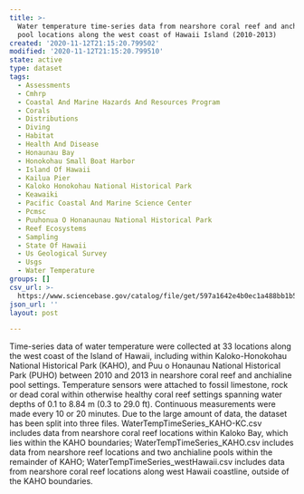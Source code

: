 ```yaml
---
title: >-
  Water temperature time-series data from nearshore coral reef and anchialine
  pool locations along the west coast of Hawaii Island (2010-2013)
created: '2020-11-12T21:15:20.799502'
modified: '2020-11-12T21:15:20.799510'
state: active
type: dataset
tags:
  - Assessments
  - Cmhrp
  - Coastal And Marine Hazards And Resources Program
  - Corals
  - Distributions
  - Diving
  - Habitat
  - Health And Disease
  - Honaunau Bay
  - Honokohau Small Boat Harbor
  - Island Of Hawaii
  - Kailua Pier
  - Kaloko Honokohau National Historical Park
  - Keawaiki
  - Pacific Coastal And Marine Science Center
  - Pcmsc
  - Puuhonua O Honanaunau National Historical Park
  - Reef Ecosystems
  - Sampling
  - State Of Hawaii
  - Us Geological Survey
  - Usgs
  - Water Temperature
groups: []
csv_url: >-
  https://www.sciencebase.gov/catalog/file/get/597a1642e4b0ec1a488bb1b5?name=WaterTempTimeSeries_westHawaii.csv
json_url: ''
layout: post

---
```

Time-series data of water temperature were collected at 33 locations along the west coast of the Island of Hawaii, including within Kaloko-Honokohau National Historical Park (KAHO), and Puu o Honaunau National Historical Park (PUHO) between 2010 and 2013 in nearshore coral reef and anchialine pool settings. Temperature sensors were attached to fossil limestone, rock or dead coral within otherwise healthy coral reef settings spanning water depths of 0.1 to 8.84 m (0.3 to 29.0 ft). Continuous measurements were made every 10 or 20 minutes. Due to the large amount of data, the dataset has been split into three files. WaterTempTimeSeries_KAHO-KC.csv includes data from nearshore coral reef locations within Kaloko Bay, which lies within the KAHO boundaries; WaterTempTimeSeries_KAHO.csv includes data from nearshore reef locations and two anchialine pools within the remainder of KAHO; WaterTempTimeSeries_westHawaii.csv includes data from nearshore coral reef locations along west Hawaii coastline, outside of the KAHO boundaries.
